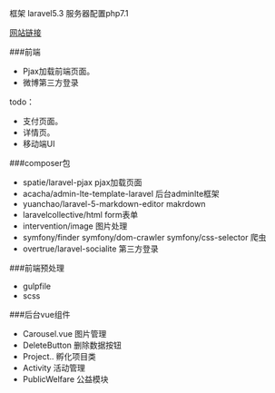 框架 laravel5.3 服务器配置php7.1


[网站链接](http://ycg.g91app.com/)
 
###前端
  - Pjax加载前端页面。
  - 微博第三方登录

 todo：
  - 支付页面。
  - 详情页。
  - 移动端UI
  
###composer包
 - spatie/laravel-pjax pjax加载页面
 - acacha/admin-lte-template-laravel 后台adminlte框架
 - yuanchao/laravel-5-markdown-editor makrdown
 - laravelcollective/html form表单
 - intervention/image 图片处理
 - symfony/finder symfony/dom-crawler symfony/css-selector 爬虫
 - overtrue/laravel-socialite 第三方登录

###前端预处理
 - gulpfile
 - scss

###后台vue组件 
- Carousel.vue 图片管理
- DeleteButton 删除数据按钮
- Project.. 孵化项目类
- Activity 活动管理
- PublicWelfare 公益模块





